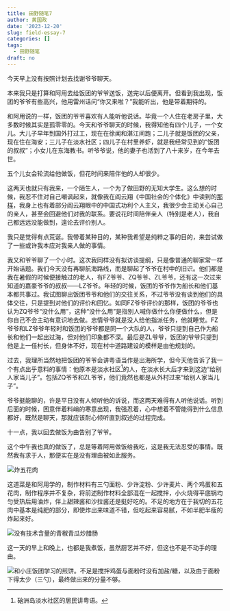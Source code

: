 ```yaml
---
title: 田野随笔7
author: 黄国政
date: '2023-12-20'
slug: field-essay-7
categories: []
tags:
  - 田野随笔
draft: no
---
```


<!--more-->

今天早上没有按照计划去找谢爷爷聊天。

本来我只是打算和阿用去给饭团的爷爷送饭，送完以后便离开。但看到我出现，饭团的爷爷有些高兴，他用雷州话问“你又来啦？”我能听出，他是带着期待的。

和阿用说的一样，饭团的爷爷喜欢有人能听他说话。毕竟一个人住在老房子里，大多数时候其实是孤零零的。今天和爷爷聊天的时候，我得知他有四个儿子，一个女儿。大儿子早年到国外打过工，现在在徐闻和湛江间跑；二儿子就是饭团的父亲，现在住在海安；三儿子在淡水社区；四儿子在村里养虾，就是我经常见到的“饭团的叔叔”；小女儿在东海教书。听爷爷说，他的妻子也活到了八十来岁，在今年去世。

五个儿女会轮流给他做饭，但花时间来陪伴他的人却很少。

这两天也就只有我来，一个陌生人，一个为了做田野的无知大学生。这么想的时候，我忍不住对自己嘲讽起来，就像我在阎云翔《中国社会的个体化》中读到的[那样](https://guozheng.rbind.io/posts/2023/10/individualization-of-chinese-society/)，我身上也有着部分阎云翔眼中的中国式功利个人主义，我很少会主动关心自己的亲人，甚至会回避他们对我的联系。要说花时间陪伴亲人（特别是老人），我自己都远远没能做到，遑论去评价别人。

我只是觉得有点荒诞。我带着某种目的，某种我希望是纯粹之事的目的，来尝试做了一些或许我本应对我亲人做的事情。

我又和爷爷聊了一个小时。这次我同样没有拟访谈提纲，只是像普通的聊家常一样开始话题。我们今天没有再聊航海路线，而是聊起了爷爷在村中的旧识。他们都是我在暑假的时候便接触过的老人，有FZ爷爷、ZQ爷爷、ZL爷爷，还有这一次过来知道的嘉豪爷爷的叔叔——LZ爷爷。年轻的时候，饭团的爷爷作为船长和他们基本都共事过。我试图聊出饭团爷爷和他们的交往关系，不过爷爷没有谈到他们的具体交往，只是提到对他们的评价和回忆。如同FZ爷爷评价的那样，饭团的爷爷也认为ZQ爷爷“没什么用”，这种“没什么用”是指别人喊你做什么你便做什么，但是你自己不会主动有意识地去做。忠情爷爷就是没人给他指派任务，他就睡觉。FZ爷爷和LZ爷爷年轻时和饭团的爷爷都是同一个大队的人，爷爷只提到自己作为船长和他们一起出过海，但对他们印象都不深。最后是ZL爷爷，饭团的爷爷只提到他是上一任村长，但身体不好，现在村中道路建设的模样是由他规划的。

过去，我理所当然地把饭团的爷爷会讲粤语当作是出海所学，但今天他告诉了我一个有点出乎意料的事情：他原本是淡水社区[^danshui]的人，在淡水长大后才来到这边“给别人家当儿子”。包括ZQ爷爷和ZL爷爷，他们竟然也都是从外村过来“给别人家当儿子”。

[^danshui]: 硇洲岛淡水社区的居民讲粤语。

爷爷挺能聊的，许是平日没有人倾听他的诉说，而这两天难得有人听他说话。听到后面的时候，困意伴着料峭的寒意出现，我强忍着，心中想着不管能得到什么信息都好，既然是聊天，那就应该耐心倾听直到叙述的过程完成。

十一点，我以回去做饭为由告别了爷爷。

这个中午我也真的做饭了，总是等着阿用做饭给我吃，这是我无法忍受的事情。既然我有求于人，那便实在是没有理由被如此服务。

![炸五花肉](https://cdn.jsdelivr.net/gh/residualsun1/blog-static/images/2023/12/12-21-lunch1.jpg)

这道菜是和阿用学的，制作材料有三勺面粉、少许淀粉、少许麦片、两个鸡蛋和五花肉，制作程序并不复杂，将前述制作材料全部混在一起搅拌，小火烧得平底锅均匀受热后用油炸，伴上甜辣酱和沙拉酱还是挺好吃的。不足的地方在于我切的五花肉中基本是纯肥的部分，即使炸出来味道不错，但吃起来容易腻，不如半肥半瘦的炸起来好。

![没有技术含量的青椒青瓜炒腊肠](https://cdn.jsdelivr.net/gh/residualsun1/blog-static/images/2023/12/12-21-lunch2.jpg)

这一天的早上和晚上，也都是我煮饭，虽然厨艺并不好，但这也不是不动手的理由。

![和小庄饭团学习的煎饼。不足是搅拌鸡蛋与面粉时没有加盐/糖，以及由于面粉下得太少（三勺），最终做出来的分量不够。](https://cdn.jsdelivr.net/gh/residualsun1/blog-static/images/2023/12/12-21-dinner.jpg)